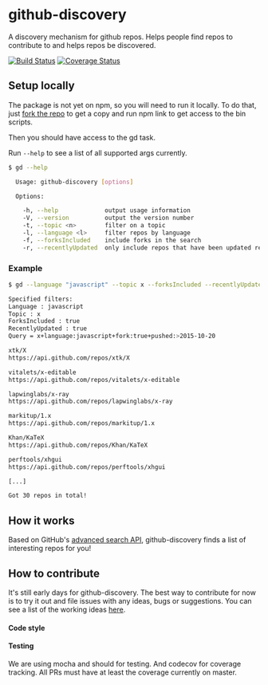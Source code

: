 # github-discovery
A discovery mechanism for github repos. Helps people find repos to contribute to and helps repos be discovered.

[![Build Status](https://travis-ci.org/olivif/github-discovery.svg?branch=master)](https://travis-ci.org/olivif/github-discovery)
[![Coverage Status](https://codecov.io/github/olivif/github-discovery/coverage.svg?precision=2)](https://codecov.io/github/olivif/github-discovery)

## Setup locally

The package is not yet on npm, so you will need to run it locally. To do that, just [fork the repo](https://github.com/olivif/github-discovery#fork-destination-box) to get a copy and run npm link to get access to the bin scripts. 

Then you should have access to the gd task.    

Run `--help` to see a list of all supported args currently.

```sh
$ gd --help

  Usage: github-discovery [options]

  Options:

    -h, --help             output usage information
    -V, --version          output the version number
    -t, --topic <n>        filter on a topic
    -l, --language <l>     filter repos by language
    -f, --forksIncluded    include forks in the search
    -r, --recentlyUpdated  only include repos that have been updated recently (last month)
```
### Example

```sh
$ gd --language "javascript" --topic x --forksIncluded --recentlyUpdated

Specified filters:
Language : javascript
Topic : x
ForksIncluded : true
RecentlyUpdated : true
Query = x+language:javascript+fork:true+pushed:>2015-10-20

xtk/X
https://api.github.com/repos/xtk/X

vitalets/x-editable
https://api.github.com/repos/vitalets/x-editable

lapwinglabs/x-ray
https://api.github.com/repos/lapwinglabs/x-ray

markitup/1.x
https://api.github.com/repos/markitup/1.x

Khan/KaTeX
https://api.github.com/repos/Khan/KaTeX

perftools/xhgui
https://api.github.com/repos/perftools/xhgui

[...]

Got 30 repos in total!
```


## How it works

Based on GitHub's [advanced search API](https://help.github.com/articles/searching-repositories/), github-discovery finds a list of interesting repos for you! 

## How to contribute

It's still early days for github-discovery. The best way to contribute for now is to try it out and file issues with any ideas, bugs or suggestions. You can see a list of the working ideas [here](https://github.com/olivif/github-discovery#readme). 

#### Code style

#### Testing
We are using mocha and should for testing. And codecov for coverage tracking. All PRs must have at least the coverage currently on master.  

